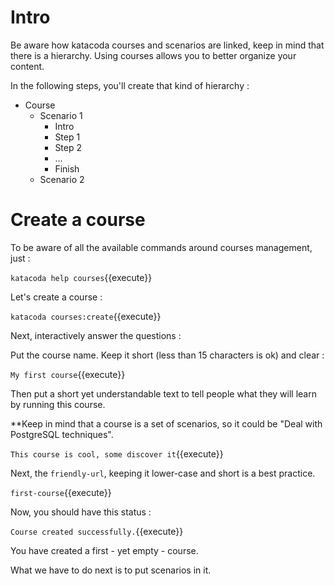 # Intro


Be aware how katacoda courses and scenarios are linked, keep in mind that
there is a hierarchy.
Using courses allows you to better organize your content.

In the following steps, you'll create that kind of hierarchy :

- Course
  - Scenario 1
    - Intro
    - Step 1
    - Step 2
    - ...
    - Finish
  - Scenario 2

# Create a course

To be aware of all the available commands around courses management, just :

`katacoda help courses`{{execute}}

Let's create a course :

`katacoda courses:create`{{execute}}

Next, interactively answer the questions :

Put the course name. Keep it short (less than 15 characters is ok) and clear :

`My first course`{{execute}}

Then put a short yet understandable text to tell people what they will learn by running this
course.

**Keep in mind that a course is a set of scenarios, so it could be "Deal with PostgreSQL techniques".

`This course is cool, some discover it`{{execute}}

Next, the `friendly-url`, keeping it lower-case and short is a best practice.

`first-course`{{execute}}

Now, you should have this status :

`Course created successfully.`{{execute}}

You have created a first - yet empty - course.

What we have to do next is to put scenarios in it.